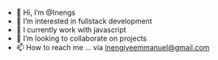 - 👋 Hi, I’m @Inengs
- 👀 I’m interested in fullstack development
- 🌱 I currently work with javascript
- 💞️ I’m looking to collaborate on projects
- 📫 How to reach me ... via inengiyeemmanuel@gmail.com

<!---
Inengs/Inengs is a ✨ special ✨ repository because its `README.md` (this file) appears on your GitHub profile.
You can click the Preview link to take a look at your changes.
--->
